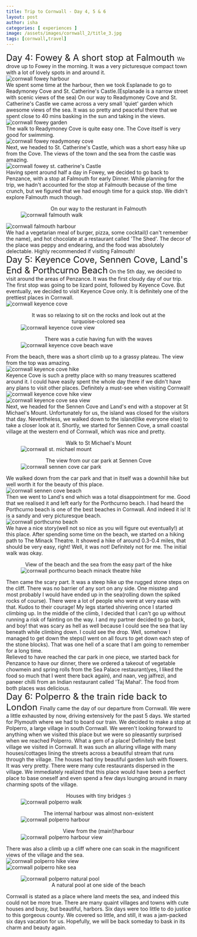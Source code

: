 ```yaml
---
title: Trip to Cornwall - Day 4, 5 & 6 
layout: post
author: isha
categories: [ experiences ]
image: /assets/images/cornwall_2/title_3.jpg
tags: [cornwall,travel]
---
```


<font size="5"> Day 4: Fowey & A short stop at Falmouth </font>
We drove up to Fowey in the morning. It was a very picturesque compact town with a lot of lovely spots in and around it. 
<img src="/mundana-theme-jekyll/assets/images/cornwall_2/fowey1.jpg"
     alt="cornwall fowey harbour"
     style="display: block; margin-right: auto; margin-left: auto; max-height: 700px" />
We spent some time at the harbour, then we took Esplanade to go to Readymoney Cove and St. Catherine's Castle.(Esplanade is a narrow street with scenic views of the sea) On our way to Readymoney Cove and St. Catherine's Castle we came across a very small 'quiet' garden which awesome views of the sea. It was so pretty and peaceful there that we spent close to 40 mins basking in the sun and taking in the views.
<img src="/mundana-theme-jekyll/assets/images/cornwall_2/fowey2_garden.jpg"
     alt="cornwall fowey garden"
     style="display: block; margin-right: auto; margin-left: auto; max-height: 700px" />
The walk to Readymoney Cove is quite easy one. The Cove itself is very good for swimming.
<img src="/mundana-theme-jekyll/assets/images/cornwall_2/fowey3_beach.jpg"
     alt="cornwall fowey readymoney cove"
     style="display: block; margin-right: auto; margin-left: auto; max-height: 700px" />
Next, we headed to St. Catherine's Castle, which was a short easy hike up from the Cove. The views of the town and the sea from the castle was amazing.
<img src="/mundana-theme-jekyll/assets/images/cornwall_2/fowet_st_cath.jpg"
     alt="cornwall fowey st. catherine's Castle"
     style="display: block; margin-right: auto; margin-left: auto; max-height: 700px" />
Having spent around half a day in Fowey, we decided to go back to Penzance, with a stop at Falmouth for early Dinner. While planning for the trip, we hadn't accounted for the stop at Falmouth because of the time crunch, but we figured that we had enough time for a quick stop. We didn't explore Falmouth much though.
<figure>
<figcaption style="text-align: center;">On our way to the resturant in Falmouth</figcaption>
<img src="/mundana-theme-jekyll/assets/images/cornwall_2/falmouth2.jpg"
     alt="cornwall falmouth walk"
     style="display: block; margin-right: auto; margin-left: auto; max-height: 700px" />
</figure>
<img src="/mundana-theme-jekyll/assets/images/cornwall_2/falmouth1.jpg"
     alt="cornwall falmouth harbour"
     style="display: block; margin-right: auto; margin-left: auto; max-height: 700px" />
We had a vegetarian meal of burger, pizza, some cocktail(I can't remember the name), and hot chocolate at a restaurant called 'The Shed'. The decor of the place was peppy and endearing, and the food was absolutely delectable. Highly recommended if visiting Falmouth!
<br />
<font size="5"> Day 5: Keyence Cove, Sennen Cove, Land's End & Porthcurno Beach</font>
On the 5th day, we decided to visit around the areas of Penzance. It was the first cloudy day of our trip. The first stop was going to be lizard point, followed by Keyence Cove. But eventually, we decided to visit Keyence Cove only. It is definitely one of the prettiest places in Cornwall.
<img src="/mundana-theme-jekyll/assets/images/cornwall_2/kyance_cove1.jpg"
     alt="cornwall keyence cove"
     style="display: block; margin-right: auto; margin-left: auto; max-height: 700px" />
<figure>
<figcaption style="text-align: center;">It was so relaxing to sit on the rocks and look out at the turquoise-colored sea</figcaption>
<img src="/mundana-theme-jekyll/assets/images/cornwall_2/kyance_cove2.jpg"
     alt="cornwall keyence cove view"
     style="display: block; margin-right: auto; margin-left: auto; max-height: 700px" />
</figure>
<figure>
<figcaption style="text-align: center;">There was a cutie having fun with the waves</figcaption>
<img src="/mundana-theme-jekyll/assets/images/cornwall_2/kyance_cove3_tbc.jpg"
     alt="cornwall keyence cove beach wave"
     style="display: block; margin-right: auto; margin-left: auto; max-height: 700px" />
</figure>
From the beach, there was a short climb up to a grassy plateau. The view from the top was amazing.
<img src="/mundana-theme-jekyll/assets/images/cornwall_2/kyance_cove5_tbc.jpg"
     alt="cornwall keyence cove hike"
     style="display: block; margin-right: auto; margin-left: auto; max-height: 700px" />
Keyence Cove is such a pretty place with so many treasures scattered around it. I could have easily spent the whole day there if we didn't have any plans to visit other places. Definitely a must-see when visiting Cornwall!
<img src="/mundana-theme-jekyll/assets/images/cornwall_2/kyance_cove6.jpg"
     alt="cornwall keyence cove hike view"
     style="display: block; margin-right: auto; margin-left: auto; max-height: 700px" />
<img src="/mundana-theme-jekyll/assets/images/cornwall_2/kyance_cove8.jpg"
     alt="cornwall keyence cove sea view"
     style="display: block; margin-right: auto; margin-left: auto; max-height: 700px" />
Next, we headed for the Sennen Cove and Land's end with a stopover at St Michael's Mount. Unfortunately for us, the island was closed for the visitors that day. Nevertheless, we walked down to the island(like everyone else) to take a closer look at it. Shortly, we started for Sennen Cove, a small coastal village at the western end of Cornwall, which was nice and pretty.
<figure>
<figcaption style="text-align: center;">Walk to St Michael's Mount</figcaption>
<img src="/mundana-theme-jekyll/assets/images/cornwall_2/st_marzion_tbc.jpg"
     alt="cornwall st. michael mount"
     style="display: block; margin-right: auto; margin-left: auto; max-height: 700px" />
</figure>
<figure>
<figcaption style="text-align: center;">The view from our car park at Sennen Cove</figcaption>
<img src="/mundana-theme-jekyll/assets/images/cornwall_2/sennen_cove1.jpg"
     alt="cornwall sennen cove car park"
     style="display: block; margin-right: auto; margin-left: auto; max-height: 700px" />
</figure>
We walked down from the car park and that in itself was a downhill hike but well worth it for the beauty of this place.
<img src="/mundana-theme-jekyll/assets/images/cornwall_2/sennen_cove2.jpg"
     alt="cornwall sennen cove beach"
     style="display: block; margin-right: auto; margin-left: auto; max-height: 700px" />
Then we went to Land's end which was a total disappointment for me. Good that we realised it and left early for the Porthcurno beach.
I had heard the Porthcurno beach is one of the best beaches in Cornwall. And indeed it is! It is a sandy and very picturesque beach. 
<img src="/mundana-theme-jekyll/assets/images/cornwall_2/pothcurno_beach0.jpg"
     alt="cornwall porthcurno beach"
     style="display: block; margin-right: auto; margin-left: auto; max-height: 700px" />
We have a nice story(well not so nice as you will figure out eventually!) at this place. After spending some time on the beach, we started on a hiking path to The Minack Theatre. 
It showed a hike of around 0.3-0.4 miles, that should be very easy, right! Well, it was not! Definitely not for me. The initial walk was okay.
<figure>
<figcaption style="text-align: center;">View of the beach and the sea from the easy part of the hike</figcaption>
<img src="/mundana-theme-jekyll/assets/images/cornwall_2/pothcurno_beach1.jpg"
     alt="cornwall porthcurno beach minack theatre hike"
     style="display: block; margin-right: auto; margin-left: auto; max-height: 700px" />
</figure>
Then came the scary part. It was a steep hike up the rugged stone steps on the cliff. There was no barrier of any sort on any side. One misstep and most probably I would have ended up in the sea(rolling down the spiked rocks of course). There were a lot of people who were at very ease with that. Kudos to their courage! My legs started shivering once I started climbing up. In the middle of the climb, I decided that I can't go up without running a risk of fainting on the way. I and my partner decided to go back, and boy! that was scary as hell as well because I could see the sea that lay beneath while climbing down. I could see the drop. Well, somehow I managed to get down the steps(I went on all fours to get down each step of the stone blocks). That was one hell of a scare that I am going to remember for a long time.
<br />
Relieved to have reached the car park in one piece, we started back for Penzance to have our dinner, there we ordered a takeout of vegetable chowmein and spring rolls from the Sea Palace restaurant(yes, I liked the food so much that I went there back again), and naan, veg jalfrezi, and paneer chilli from an Indian restaurant called 'Taj Mahal'. The food from both places was delicious.
<br />
<font size="5"> Day 6: Polperro & the train ride back to London </font>
Finally came the day of our departure from Cornwall. We were a little exhausted by now, driving extensively for the past 5 days. We started for Plymouth where we had to board our train. We decided to make a stop at Polperro, a large village in south Cornwall. We weren't looking forward to anything when we visited this place but we were so pleasantly surprised when we reached Polperro. What a gem of a place! Definitely the best village we visited in Cornwall. It was such an alluring village with many houses/cottages lining the streets across a beautiful stream that runs through the village. The houses had tiny beautiful garden lush with flowers. It was very pretty. There were many cute restaurants dispersed in the village. We immediately realized that this place would have been a perfect place to base oneself and even spend a few days lounging around in many charming spots of the village.
<figure>
<figcaption style="text-align: center;">Houses with tiny bridges :)</figcaption>
<img src="/mundana-theme-jekyll/assets/images/cornwall_2/polperro0.jpg"
     alt="cornwall polperro walk"
     style="display: block; margin-right: auto; margin-left: auto; max-height: 700px" />
</figure>
<figure>
<figcaption style="text-align: center;">The internal harbour was almost non-existent</figcaption>
<img src="/mundana-theme-jekyll/assets/images/cornwall_2/polperro6.jpg"
     alt="cornwall polperro harbour"
     style="display: block; margin-right: auto; margin-left: auto; max-height: 700px" />
</figure>
<figure>
<figcaption style="text-align: center;">View from the (main!)harbour</figcaption>
<img src="/mundana-theme-jekyll/assets/images/cornwall_2/polperro_5.jpg"
     alt="cornwall polperro harbour view"
     style="display: block; margin-right: auto; margin-left: auto; max-height: 700px" />
</figure>
There was also a climb up a cliff where one can soak in the magnificent views of the village and the sea.
<img src="/mundana-theme-jekyll/assets/images/cornwall_2/polperror2.jpg"
     alt="cornwall polperro hike view"
     style="display: block; margin-right: auto; margin-left: auto; max-height: 700px" />
<img src="/mundana-theme-jekyll/assets/images/cornwall_2/polperro4.jpg"
     alt="cornwall polperro hike sea"
     style="display: block; margin-right: auto; margin-left: auto; max-height: 700px" />
<figure>
<img src="/mundana-theme-jekyll/assets/images/cornwall_2/poperro3.jpg"
     alt="cornwall polperro natural pool"
     style="display: block; margin-right: auto; margin-left: auto; max-height: 700px" />
<figcaption style="text-align: center;">A natural pool at one side of the beach</figcaption>
</figure>
Cornwall is stated as a place where land meets the sea, and indeed this could not be more true. There are many quaint villages and towns with cute houses and busy, but beautiful, harbors. Six days were too little to do justice to this gorgeous county. We covered so little, and still, it was a jam-packed six days vacation for us. Hopefully, we will be back someday to bask in its charm and beauty again.